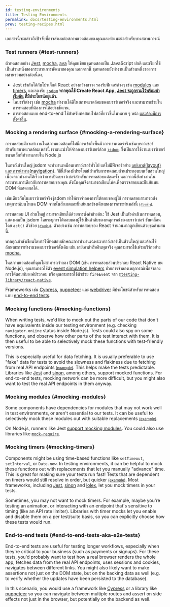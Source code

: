 ```yaml
---
id: testing-environments
title: Testing Environments
permalink: docs/testing-environments.html
prev: testing-recipes.html
---
```


<!-- This document is intended for folks who are comfortable with JavaScript, and have probably written tests with it. It acts as a reference for the differences in testing environments for React components, and how those differences affect the tests that they write. This document also assumes a slant towards web-based react-dom components, but has notes for other renderers. -->

เอกสารนี้จะกล่าวถึงปัจจัยที่อาจส่งผลต่อสภาพแวดล้อมของคุณและคำแนะนำสำหรับบางสถานการณ์

### Test runners {#test-runners}

ตัวทดสอบอย่าง [Jest](https://jestjs.io/), [mocha](https://mochajs.org/), [ava](https://github.com/avajs/ava) ให้คุณเขียนชุดทดสอบเป็น JavaScript ปกติ และเรียกใช้เป็นส่วนหนึ่งของกระบวนการพัฒนาของคุณ นอกจากนี้ ชุดทดสอบยังทำงานเป็นส่วนหนึ่งของการผสานรวมอย่างต่อเนื่อง.

- Jest เข้ากันได้กับโปรเจ็กต์ React อย่างกว้างขวาง รองรับฟีเจอร์ต่างๆ เช่น [modules](#mocking-modules) และ [timers](#mocking-timers), และรองรับ [`jsdom`](#mocking-a-rendering-surface)  **หากคุณใช้ Create React App, [Jest จะถูกรวมไว้พร้อมค่าเริ่มต้น](https://facebook.github.io/create-react-app/docs/running-tests) ที่มีประโยชน์อยู่แล้ว.**
- ไลบรารีต่างๆ เช่น [mocha](https://mochajs.org/#running-mocha-in-the-browser) ทำงานได้ดีในสภาพแวดล้อมของเบราว์เซอร์จริง และสามารถช่วยในการทดสอบที่ต้องการได้อย่างชัดเจน.
- การทดสอบแบบ end-to-end ใช้สำหรับทดสอบโฟลว์ที่ยาวขึ้นในหลาย ๆ หน้า [และต้องมีการตั้งค่าอื่น](#end-to-end-tests-aka-e2e-tests).

### Mocking a rendering surface {#mocking-a-rendering-surface}

การทดสอบมักจะทำงานในสภาพแวดล้อมที่ไม่มีการเข้าถึงพื้นผิวการเรนเดอร์จริงเช่นเบราว์เซอร์ สำหรับสภาพแวดล้อมเหล่านี้ เราแนะนำให้จำลองเบราว์เซอร์ด้วย [`jsdom`](https://github.com/jsdom/jsdom), ซึ่งเป็นการใช้งานเบราว์เซอร์ขนาดเล็กที่ทำงานภายใน Node.js

ในกรณีส่วนใหญ่ jsdom จะทำงานเหมือนเบราว์เซอร์ทั่วไป แต่ไม่มีฟีเจอร์อย่าง [เลย์เอาต์(layout) และ การนำทาง(navigation)](https://github.com/jsdom/jsdom#unimplemented-parts-of-the-web-platform). วิธีนี้ยังคงมีประโยชน์สำหรับการทดสอบส่วนประกอบบนเว็บส่วนใหญ่ เนื่องจากทำงานได้เร็วกว่าการเปิดเบราว์เซอร์สำหรับการทดสอบแต่ละครั้ง นอกจากนี้ยังทำงานในกระบวนการเดียวกับการทดสอบของคุณ ดังนั้นคุณจึงสามารถเขียนโค้ดเพื่อตรวจสอบและยืนยันบน DOM ที่แสดงผลได้.


เช่นเดียวกับในเบราว์เซอร์จริง jsdom ทำให้เราจำลองการโต้ตอบของผู้ใช้ การทดสอบสามารถส่งเหตุการณ์บนโหนด DOM จากนั้นสังเกตและยืนยันผลข้างเคียงของการกระทำเหล่านี้ [<small>(ตัวอย่าง)</small>](/docs/testing-recipes.html#events).

การทดสอบ UI ส่วนใหญ่ สามารถเขียนได้ด้วยการตั้งค่าข้างต้น: ใช้ Jest เป็นตัวดำเนินการทดสอบ, แสดงผลเป็น jsdom โดยระบุการโต้ตอบของผู้ใช้เป็นลำดับของเหตุการณ์ของเบราว์เซอร์ ขับเคลื่อนโดย `act()` ตัวช่วย [<small>(ตัวอย่าง)</small>](/docs/testing-recipes.html). ตัวอย่างเช่น การทดสอบของ React จำนวนมากถูกเขียนด้วยชุดค่าผสมนี้.


หากคุณกำลังเขียนไลบรารีที่ทดสอบลักษณะการทำงานเฉพาะเบราว์เซอร์เป็นส่วนใหญ่ และต้องใช้ลักษณะการทำงานของเบราว์เซอร์ดั้งเดิม เช่น เลย์เอาต์หรืออินพุตจริง คุณสามารถใช้เฟรมเวิร์กอย่าง [mocha.](https://mochajs.org/)

ในสภาพแวดล้อมที่คุณไม่สามารถจำลอง DOM (เช่น การทดสอบส่วนประกอบ React Native บน Node.js), คุณสามารถใช้ตัว [event simulation helpers](/docs/test-utils.html#simulate) ช่วยการจำลองเหตุการณ์เพื่อจำลองการโต้ตอบกับองค์ประกอบ หรือคุณสามารถใช้ตัวช่วย `fireEvent` จาก [`@testing-library/react-native`](https://testing-library.com/docs/react-native-testing-library/intro).

Frameworks เช่น [Cypress](https://www.cypress.io/), [puppeteer](https://github.com/GoogleChrome/puppeteer) และ [webdriver](https://www.seleniumhq.org/projects/webdriver/) มีประโยชน์สำหรับการทดสอบแบบ [end-to-end tests](#end-to-end-tests-aka-e2e-tests).

### Mocking functions {#mocking-functions}

When writing tests, we'd like to mock out the parts of our code that don't have equivalents inside our testing environment (e.g. checking `navigator.onLine` status inside Node.js). Tests could also spy on some functions, and observe how other parts of the test interact with them. It is then useful to be able to selectively mock these functions with test-friendly versions.

This is especially useful for data fetching. It is usually preferable to use "fake" data for tests to avoid the slowness and flakiness due to fetching from real API endpoints [<small>(example)</small>](/docs/testing-recipes.html#data-fetching). This helps make the tests predictable. Libraries like [Jest](https://jestjs.io/) and [sinon](https://sinonjs.org/), among others, support mocked functions. For end-to-end tests, mocking network can be more difficult, but you might also want to test the real API endpoints in them anyway.

### Mocking modules {#mocking-modules}

Some components have dependencies for modules that may not work well in test environments, or aren't essential to our tests. It can be useful to selectively mock these modules out with suitable replacements [<small>(example)</small>](/docs/testing-recipes.html#mocking-modules).

On Node.js, runners like Jest [support mocking modules](https://jestjs.io/docs/en/manual-mocks). You could also use libraries like [`mock-require`](https://www.npmjs.com/package/mock-require).

### Mocking timers {#mocking-timers}

Components might be using time-based functions like `setTimeout`, `setInterval`, or `Date.now`. In testing environments, it can be helpful to mock these functions out with replacements that let you manually "advance" time. This is great for making sure your tests run fast! Tests that are dependent on timers would still resolve in order, but quicker [<small>(example)</small>](/docs/testing-recipes.html#timers). Most frameworks, including [Jest](https://jestjs.io/docs/en/timer-mocks), [sinon](https://sinonjs.org/releases/v7.3.2/fake-timers/) and [lolex](https://github.com/sinonjs/lolex), let you mock timers in your tests.

Sometimes, you may not want to mock timers. For example, maybe you're testing an animation, or interacting with an endpoint that's sensitive to timing (like an API rate limiter). Libraries with timer mocks let you enable and disable them on a per test/suite basis, so you can explicitly choose how these tests would run.

### End-to-end tests {#end-to-end-tests-aka-e2e-tests}

End-to-end tests are useful for testing longer workflows, especially when they're critical to your business (such as payments or signups). For these tests, you'd probably want to test how a real browser renders the whole app, fetches data from the real API endpoints, uses sessions and cookies, navigates between different links. You might also likely want to make assertions not just on the DOM state, but on the backing data as well (e.g. to verify whether the updates have been persisted to the database).

In this scenario, you would use a framework like [Cypress](https://www.cypress.io/) or a library like [puppeteer](https://github.com/GoogleChrome/puppeteer) so you can navigate between multiple routes and assert on side effects not just in the browser, but potentially on the backend as well.
